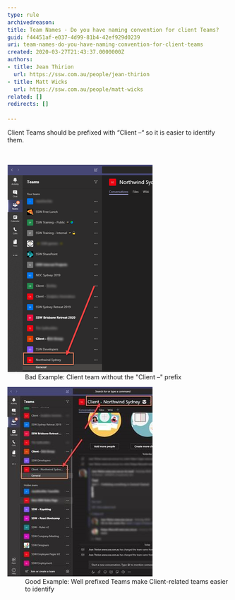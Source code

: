 ```yaml
---
type: rule
archivedreason: 
title: Team Names - Do you have naming convention for client Teams?
guid: f44451af-e037-4d99-81b4-42ef929d0239
uri: team-names-do-you-have-naming-convention-for-client-teams
created: 2020-03-27T21:43:37.0000000Z
authors:
- title: Jean Thirion
  url: https://ssw.com.au/people/jean-thirion
- title: Matt Wicks
  url: https://ssw.com.au/people/matt-wicks
related: []
redirects: []

---
```



​Client Teams should be prefixed with “Client –“ so it is easier to identify them.<br>
<br><excerpt class='endintro'></excerpt><br>
<dl class="badImage"><dt><img src="client-naming-bad.png" alt="client-naming-bad.png" /></dt><dd>​Bad Example: Client team without the "Client –" prefix</dd></dl><dl class="goodImage"><dt><img src="client-naming-good.jpg" alt="client-naming-good.jpg" />
</dt><dd>Good Example: Well prefixed Teams make Client-related teams easier to identify</dd></dl>


